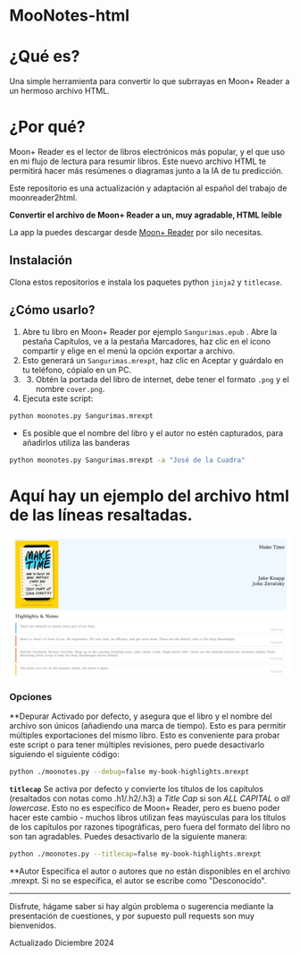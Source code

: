 # MooNotes-html

# ¿Qué es?
Una simple herramienta para convertir lo que subrrayas en Moon+ Reader a un hermoso archivo HTML.

# ¿Por qué?
Moon+ Reader es el lector de libros electrónicos más popular, y el que uso en mi flujo de lectura para resumir libros. Este nuevo archivo HTML te permitirá hacer más resúmenes o diagramas junto a la IA de tu predicción.

Este repositorio es una actualización y adaptación al español del trabajo de moonreader2html.


**Convertir el archivo de Moon+ Reader a un, muy agradable,  HTML leíble**

La app la puedes descargar desde [Moon+ Reader](https://play.google.com/store/apps/details?id=com.flyersoft.moonreaderp&hl=en&gl=US) por silo necesitas.

## Instalación
Clona estos repositorios e instala los paquetes python `jinja2` y `titlecase`.

## ¿Cómo usarlo?
1. Abre tu libro en Moon+ Reader por ejemplo `Sangurimas.epub` . Abre la pestaña Capítulos, ve a la pestaña Marcadores, haz clic en el icono compartir y elige en el menú la opción exportar a archivo.
2. Esto generará un `Sangurimas.mrexpt`, haz clic en Aceptar y guárdalo en tu teléfono, cópialo en un PC.
3. 3. Obtén la portada del libro de internet, debe tener el formato `.png` y el nombre `cover.png`.
4.  Ejecuta este script:
```bash
python moonotes.py Sangurimas.mrexpt
```

- Es posible que el nombre del libro y el autor no estén capturados, para añadirlos utiliza las banderas
```bash
python moonotes.py Sangurimas.mrexpt -a "José de la Cuadra"
```





# Aquí hay un ejemplo del archivo html de las líneas resaltadas.

<img src="./sample.png"></img>

### Opciones
**Depurar
Activado por defecto, y asegura que el libro y el nombre del archivo son únicos (añadiendo una marca de tiempo). Esto es para permitir múltiples exportaciones del mismo libro. Esto es conveniente para probar este script o para tener múltiples revisiones, pero puede desactivarlo siguiendo el siguiente código:
```bash
python ./moonotes.py --debug=false my-book-highlights.mrexpt
```

**`titlecap`**
Se activa por defecto y convierte los títulos de los capítulos (resaltados con notas como .h1/.h2/.h3) a *Title Cap* si son *ALL CAPITAL* o *all lowercase*. Esto no es específico de Moon+ Reader, pero es bueno poder hacer este cambio - muchos libros utilizan feas mayúsculas para los títulos de los capítulos por razones tipográficas, pero fuera del formato del libro no son tan agradables. Puedes desactivarlo de la siguiente manera:

```bash
python ./moonotes.py --titlecap=false my-book-highlights.mrexpt
```



**Autor
Especifica el autor o autores que no están disponibles en el archivo .mrexpt. Si no se especifica, el autor se escribe como "Desconocido".

---

Disfrute, hágame saber si hay algún problema o sugerencia mediante la presentación de cuestiones, y por supuesto pull requests son muy bienvenidos.

Actualizado Diciembre 2024